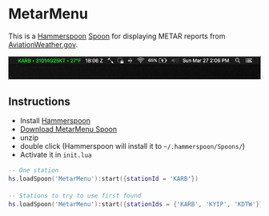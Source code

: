 # MetarMenu

This is a [Hammerspoon](https://www.hammerspoon.org/)
[Spoon](https://www.hammerspoon.org/Spoons/) for displaying METAR reports from
[AviationWeather.gov](https://aviationweather.gov/).

<img alt="menubar" src="menubar.png">

## Instructions

  - Install [Hammerspoon](https://www.hammerspoon.org/go/)
  - [Download MetarMenu Spoon](https://github.com/flav/MetarMenu/raw/main/Spoon/MetarMenu.spoon.zip)
  - unzip
  - double click (Hammerspoon will install it to `~/.hammerspoon/Spoons/`)
  - Activate it in `init.lua`
```lua
-- One station
hs.loadSpoon('MetarMenu'):start({stationId = 'KARB'})

-- Stations to try to use first found
hs.loadSpoon('MetarMenu'):start({stationIds = {'KARB', 'KYIP', 'KDTW'}})
```